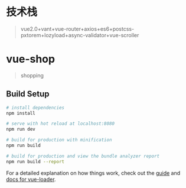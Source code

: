 # 技术栈

> vue2.0+vant+vue-router+axios+es6+postcss-pxtorem+lozyload+async-validator+vue-scroller

# vue-shop

> shopping

## Build Setup

``` bash
# install dependencies
npm install

# serve with hot reload at localhost:8080
npm run dev

# build for production with minification
npm run build

# build for production and view the bundle analyzer report
npm run build --report
```

For a detailed explanation on how things work, check out the [guide](http://vuejs-templates.github.io/webpack/) and [docs for vue-loader](http://vuejs.github.io/vue-loader).
